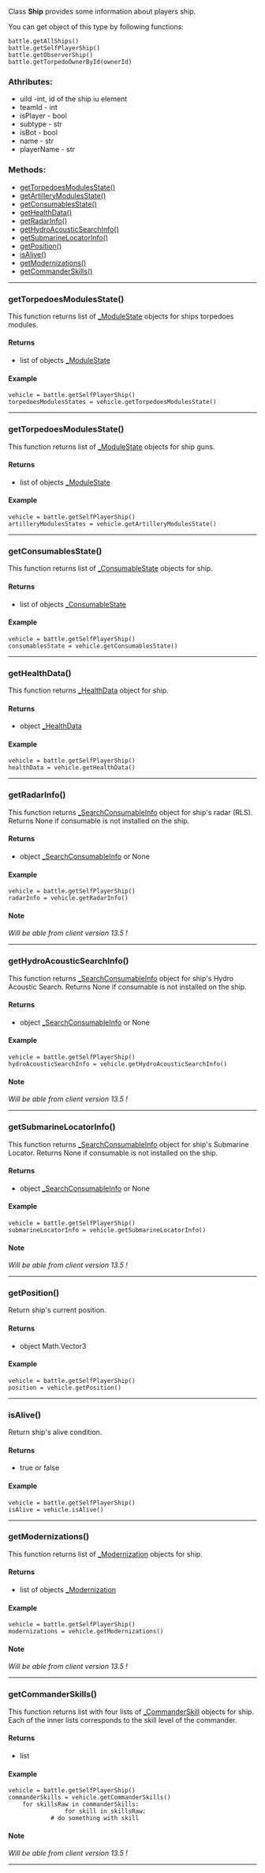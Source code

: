 Class **Ship** provides some information about players ship.

You can get object of this type by following functions:

    battle.getAllShips()
    battle.getSelfPlayerShip()
    battle.getObserverShip()
    battle.getTorpedoOwnerById(ownerId)

### Athributes:

- uiId -int, id of the ship iu element
- teamId - int
- isPlayer - bool
- subtype - str
- isBot - bool
- name - str
- playerName - str

### Methods:

- [getTorpedoesModulesState()](#getTorpedoesModulesState)
- [getArtilleryModulesState()](#getArtilleryModulesState)
- [getConsumablesState()](#getConsumablesState)
- [getHealthData()](#getHealthData)
- [getRadarInfo()](#getRadarInfo)
- [getHydroAcousticSearchInfo()](#getHydroAcousticSearchInfo)
- [getSubmarineLocatorInfo()](#getSubmarineLocatorInfo)
- [getPosition()](#getPosition)
- [isAlive()](#isAlive)
- [getModernizations()](#getModernizations)
- [getCommanderSkills()](#getCommanderSkills)

---

### getTorpedoesModulesState()

This function returns list of [_ModuleState](./_ModuleState.md) objects for ships torpedoes modules.

#### Returns
- list of objects [_ModuleState](./_ModuleState.md)

#### Example

 	vehicle = battle.getSelfPlayerShip()
	torpedoesModulesStates = vehicle.getTorpedoesModulesState()

---

### getTorpedoesModulesState()

This function returns list of [_ModuleState](./_ModuleState.md) objects for ship guns.

#### Returns
- list of objects [_ModuleState](./_ModuleState.md)

#### Example

 	vehicle = battle.getSelfPlayerShip()
	artilleryModulesStates = vehicle.getArtilleryModulesState()

---

### getConsumablesState()

This function returns list of [_ConsumableState](./_ConsumableState.md) objects for ship.

#### Returns
- list of objects [_ConsumableState](./_ConsumableState.md)

#### Example

 	vehicle = battle.getSelfPlayerShip()
	consumablesState = vehicle.getConsumablesState()

---

### getHealthData()

This function returns [_HealthData](./_HealthData.md) object for ship.

#### Returns
- object [_HealthData](./_HealthData.md)

#### Example

 	vehicle = battle.getSelfPlayerShip()
	healthData = vehicle.getHealthData()

---

### getRadarInfo()

This function returns [_SearchConsumableInfo](./_SearchConsumableInfo.md) object for ship's radar (RLS).
Returns None if consumable is not installed on the ship.

#### Returns
- object [_SearchConsumableInfo](./_SearchConsumableInfo.md) or None

#### Example

 	vehicle = battle.getSelfPlayerShip()
	radarInfo = vehicle.getRadarInfo()

#### Note
*Will be able from client version 13.5 !* 

---

### getHydroAcousticSearchInfo()

This function returns [_SearchConsumableInfo](./_SearchConsumableInfo.md) object for ship's Hydro Acoustic Search.
Returns None if consumable is not installed on the ship.

#### Returns
- object [_SearchConsumableInfo](./_SearchConsumableInfo.md) or None

#### Example

 	vehicle = battle.getSelfPlayerShip()
	hydroAcousticSearchInfo = vehicle.getHydroAcousticSearchInfo()

#### Note
*Will be able from client version 13.5 !* 

---

### getSubmarineLocatorInfo()

This function returns [_SearchConsumableInfo](./_SearchConsumableInfo.md) object for ship's Submarine Locator.
Returns None if consumable is not installed on the ship.

#### Returns
- object [_SearchConsumableInfo](./_SearchConsumableInfo.md) or None

#### Example

 	vehicle = battle.getSelfPlayerShip()
	submarineLocatorInfo = vehicle.getSubmarineLocatorInfo()

#### Note
*Will be able from client version 13.5 !* 

---

### getPosition()

Return ship's current position.

#### Returns
- object Math.Vector3

#### Example

 	vehicle = battle.getSelfPlayerShip()
	position = vehicle.getPosition()

---

### isAlive()

Return ship's alive condition.

#### Returns
- true or false

#### Example

 	vehicle = battle.getSelfPlayerShip()
	isAlive = vehicle.isAlive()

---

### getModernizations()

This function returns list of [_Modernization](./_Modernization.md) objects for ship.

#### Returns
- list of objects [_Modernization](./_Modernization.md)

#### Example

 	vehicle = battle.getSelfPlayerShip()
	modernizations = vehicle.getModernizations()

#### Note
*Will be able from client version 13.5 !* 

---

### getCommanderSkills()

This function returns list with four lists of [_CommanderSkill](./_CommanderSkill.md) objects for ship.
Each of the inner lists corresponds to the skill level of the commander.

#### Returns
- list

#### Example

 	vehicle = battle.getSelfPlayerShip()
	commanderSkills = vehicle.getCommanderSkills()
 		for skillsRaw in commanderSkills:
                    for skill in skillsRaw:
		        # do something with skill

#### Note
*Will be able from client version 13.5 !* 

---

